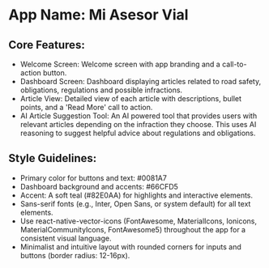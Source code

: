 # **App Name**: Mi Asesor Vial

## Core Features:

- Welcome Screen: Welcome screen with app branding and a call-to-action button.
- Dashboard Screen: Dashboard displaying articles related to road safety, obligations, regulations and possible infractions.
- Article View: Detailed view of each article with descriptions, bullet points, and a 'Read More' call to action.
- AI Article Suggestion Tool: An AI powered tool that provides users with relevant articles depending on the infraction they choose. This uses AI reasoning to suggest helpful advice about regulations and obligations.

## Style Guidelines:

- Primary color for buttons and text: #0081A7
- Dashboard background and accents: #66CFD5
- Accent: A soft teal (#82E0AA) for highlights and interactive elements.
- Sans-serif fonts (e.g., Inter, Open Sans, or system default) for all text elements.
- Use react-native-vector-icons (FontAwesome, MaterialIcons, Ionicons, MaterialCommunityIcons, FontAwesome5) throughout the app for a consistent visual language.
- Minimalist and intuitive layout with rounded corners for inputs and buttons (border radius: 12-16px).